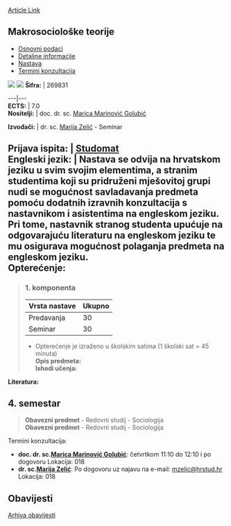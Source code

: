 [Article Link](https://www.fhs.hr/predmet/makteo)

## Makrosociološke teorije
  * [Osnovni podaci](https://www.fhs.hr/predmet/makteo#v1id-904836_942556_1_0 "Osnovni podaci")
  * [Detaljne informacije](https://www.fhs.hr/predmet/makteo#v1id-904836_942556_1_1 "Detaljne informacije")
  * [Nastava](https://www.fhs.hr/predmet/makteo#v1id-904836_942556_1_2 "Nastava")
  * [Termini konzultacija](https://www.fhs.hr/predmet/makteo#v1id-904836_942556_1_3 "Termini konzultacija")


[![](https://www.fhs.hr/img/flags/gif/hr.gif)](https://www.fhs.hr/predmet/makteo) [![](https://www.fhs.hr/img/flags/gif/gb.gif)](https://www.fhs.hr/en/course/macthe)
**Šifra:** |  269831  
  
---|---  
**ECTS:** |  7.0   
**Nositelji:** |  doc. dr. sc. [Marica Marinović Golubić](https://www.fhs.hr/djelatnik/marica.marinovic_golubic)   
  
**Izvođači:** |  dr. sc. [Marija Zelić](https://www.fhs.hr/djelatnik/marija.zelic) - Seminar  
  
**Prijava ispita:** |  [Studomat](http://www.isvu.hr/studomat)  
**Engleski jezik:** |  Nastava se odvija na hrvatskom jeziku u svim svojim elementima, a stranim studentima koji su pridruženi mješovitoj grupi nudi se mogućnost savladavanja predmeta pomoću dodatnih izravnih konzultacija s nastavnikom i asistentima na engleskom jeziku. Pri tome, nastavnik stranog studenta upućuje na odgovarajuću literaturu na engleskom jeziku te mu osigurava mogućnost polaganja predmeta na engleskom jeziku.   
**Opterećenje:**  
---  
> ### 1. komponenta
> | Vrsta nastave | Ukupno  
> ---|---  
> Predavanja | 30  
> Seminar | 30  
> * Opterećenje je izraženo u školskim satima (1 školski sat = 45 minuta)   
**Opis predmeta:**  
> **Ishodi učenja:**  

  
**Literatura:**  

  
**4. semestar**  
---  
> **Obavezni predmet** - Redovni studij - Sociologija  
>  **Obavezni predmet** - Redovni studij - Sociologija  
>   
Termini konzultacija: 
  * **doc. dr. sc.[Marica Marinović Golubić](https://www.fhs.hr/djelatnik/marica.marinovic_golubic)**: 
četvrtkom 11:10 do 12:10 i po dogovoru
Lokacija: 018 
  * **dr. sc.[Marija Zelić](https://www.fhs.hr/djelatnik/marija.zelic)**: 
Po dogovoru uz najavu na e-mail: mzelic@hrstud.hr
Lokacija: 018 


## Obavijesti
[Arhiva obavijesti](https://www.fhs.hr/predmet/makteo?@=21ne6#news_124086 "Arhiva obavijesti")
